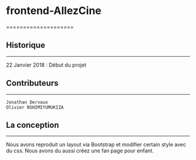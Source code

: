 # frontend-AllezCine
====================

## Historique
------------

22 Janvier 2018 : Début du projet

## Contributeurs
---------------

    Jonathan Dervaux
    Olivier NSHIMIYUMUKIZA

## La conception
---------------

Nous avons reproduit un layout via Bootstrap et modifier certain style avec du css.
Nous avons du aussi créez une fan page pour enfant.

